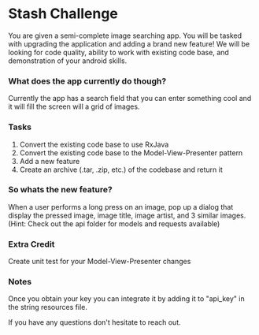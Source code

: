 # Stash Challenge #

You are given a semi-complete image searching app. You will be tasked with upgrading the application and adding a brand new feature! We will be looking for code quality, ability to work with existing code base, and demonstration of your android skills.

### What does the app currently do though? ###
Currently the app has a search field that you can enter something cool and it will fill the screen will a grid of images.

### Tasks ###
1. Convert the existing code base to use RxJava
1. Convert the existing code base to the Model-View-Presenter pattern
1. Add a new feature
1. Create an archive (.tar, .zip, etc.) of the codebase and return it

### So whats the new feature? ###
When a user performs a long press on an image, pop up a dialog that display the pressed image, image title, image artist, and 3 similar images. (Hint: Check out the api folder for models and requests available)

### Extra Credit ###
Create unit test for your Model-View-Presenter changes

### Notes ###
Once you obtain your key you can integrate it by adding it to "api_key" in the string resources file.

If you have any questions don't hesitate to reach out.
